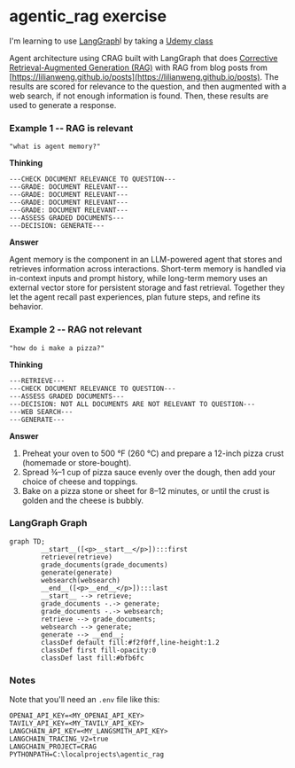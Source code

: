 # agentic_rag exercise

I'm learning to use [LangGraph](https://www.langchain.com/langgraph)l by taking a [Udemy class](https://www.udemy.com/course/langgraph)

Agent architecture using CRAG built with LangGraph that does [Corrective Retrieval-Augmented Generation (RAG)](https://medium.com/@sahin.samia/crag-corrective-retrieval-augmented-generation-in-llm-what-it-is-and-how-it-works-ce24db3343a7) with RAG from blog posts from [https://lilianweng.github.io/posts](https://lilianweng.github.io/posts). The results are scored for relevance to the question, and then augmented with a web search, if not enough information is found.  Then, these results are used to generate a response. 


### Example 1 -- RAG is relevant
``` text
"what is agent memory?"
```

**Thinking**
``` text
---CHECK DOCUMENT RELEVANCE TO QUESTION---
---GRADE: DOCUMENT RELEVANT---
---GRADE: DOCUMENT RELEVANT---
---GRADE: DOCUMENT RELEVANT---
---GRADE: DOCUMENT RELEVANT---
---ASSESS GRADED DOCUMENTS---
---DECISION: GENERATE---
```
**Answer**

Agent memory is the component in an LLM-powered agent that stores and retrieves information across interactions. Short-term memory is handled via in-context inputs and prompt history, while long-term memory uses an external vector store for persistent storage and fast retrieval. Together they let the agent recall past experiences, plan future steps, and refine its behavior.


### Example 2 -- RAG not relevant
``` text
"how do i make a pizza?"
```

**Thinking**
``` text
---RETRIEVE---
---CHECK DOCUMENT RELEVANCE TO QUESTION---
---ASSESS GRADED DOCUMENTS---
---DECISION: NOT ALL DOCUMENTS ARE NOT RELEVANT TO QUESTION---
---WEB SEARCH---
---GENERATE---
```

**Answer**

1. Preheat your oven to 500 °F (260 °C) and prepare a 12-inch pizza crust (homemade or store-bought).
2. Spread ¾–1 cup of pizza sauce evenly over the dough, then add your choice of cheese and toppings.
3. Bake on a pizza stone or sheet for 8–12 minutes, or until the crust is golden and the cheese is bubbly.

### LangGraph Graph

``` mermaid
graph TD;
        __start__([<p>__start__</p>]):::first
        retrieve(retrieve)
        grade_documents(grade_documents)
        generate(generate)
        websearch(websearch)
        __end__([<p>__end__</p>]):::last
        __start__ --> retrieve;
        grade_documents -.-> generate;
        grade_documents -.-> websearch;
        retrieve --> grade_documents;
        websearch --> generate;
        generate --> __end__;
        classDef default fill:#f2f0ff,line-height:1.2
        classDef first fill-opacity:0
        classDef last fill:#bfb6fc
```

### Notes
Note that you'll need an `.env` file like this:

``` text
OPENAI_API_KEY=<MY_OPENAI_API_KEY>
TAVILY_API_KEY=<MY_TAVILY_API_KEY>
LANGCHAIN_API_KEY=<MY_LANGSMITH_API_KEY>
LANGCHAIN_TRACING_V2=true
LANGCHAIN_PROJECT=CRAG
PYTHONPATH=C:\localprojects\agentic_rag
```
